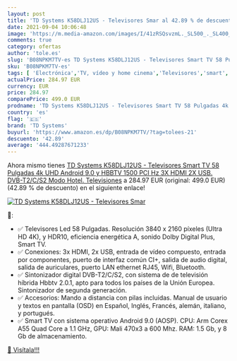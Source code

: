 ```yaml
---
layout: post
title: 'TD Systems K58DLJ12US - Televisores Smar al 42.89 % de descuento'
date: 2021-09-04 10:06:48
image: 'https://m.media-amazon.com/images/I/41zRSQsvzmL._SL500_._SL400_.jpg'
comments: true
category: ofertas
author: 'tole.es'
slug: 'B08NPKM7TV-es TD Systems K58DLJ12US - Televisores Smart TV 58 Pulgadas...'
sku: 'B08NPKM7TV-es'
tags: [ 'Electrónica','TV, vídeo y home cinema','Televisores','smart','td systems','tv', ]
actualPrice: 284.97 EUR
currency: EUR
price: 284.97
comparePrice: 499.0 EUR
prodname: 'TD Systems K58DLJ12US - Televisores Smart TV 58 Pulgadas 4k UHD Android 9.0 y HBBTV  1500 PCI Hz  3X HDMI  2X USB. DVB-T2/C/S2  Modo Hotel. Televisiones'
country: 'es'
flag: '🇪🇸'
brand: 'TD Systems'
buyurl: 'https://www.amazon.es/dp/B08NPKM7TV/?tag=tolees-21'
descuento: '42.89'
average: '444.49287671233'
---
```


Ahora mismo tienes [TD Systems K58DLJ12US - Televisores Smart TV 58 Pulgadas 4k UHD Android 9.0 y HBBTV  1500 PCI Hz  3X HDMI  2X USB. DVB-T2/C/S2  Modo Hotel. Televisiones](https://www.amazon.es/dp/B08NPKM7TV/?tag=tolees-21) a 284.97 EUR (original: 499.0 EUR) (42.89 %  de descuento) en el siguiente enlace!

[![TD Systems K58DLJ12US - Televisores Smar](https://m.media-amazon.com/images/I/41zRSQsvzmL._SL500_._SL400_.jpg)](https://www.amazon.es/dp/B08NPKM7TV/?tag=tolees-21)

🔎:

- ✅ Televisores Led 58 Pulgadas. Resolución 3840 x 2160 píxeles (Ultra HD 4K), y HDR10, eficiencia energética A, sonido Dolby Digital Plus, Smart TV.
- ✅ Conexiones: 3x HDMI, 2x USB, entrada de vídeo compuesto, entrada por componentes, puerto de interfaz común CI+, salida de audio digital, salida de auriculares, puerto LAN ethernet RJ45, Wifi, Bluetooth.
- ✅ Sintonizador digital DVB-T2/C/S2, con sistema de de televisión híbrida Hbbtv 2.0.1, apto para todos los países de la Unión Europea. Sintonizador de segunda generación.
- ✅ Accesorios: Mando a distancia con pilas incluidas. Manual de usuario y textos en pantalla (OSD) en Español, Inglés, Francés, alemán, italiano, y portugués.
- ✅ Smart TV con sistema operativo Android 9.0 (AOSP). CPU: Arm Corex A55 Quad Core a 1.1 GHz, GPU: Mali 470x3 a 600 Mhz. RAM: 1.5 Gb, y 8 Gb de almacenamiento.

[🛒 Visítala!!!](https://www.amazon.es/dp/B08NPKM7TV/?tag=tolees-21)
